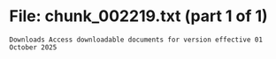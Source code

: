 ﻿# File: chunk_002219.txt (part 1 of 1)
```
Downloads Access downloadable documents for version effective 01 October 2025
```

